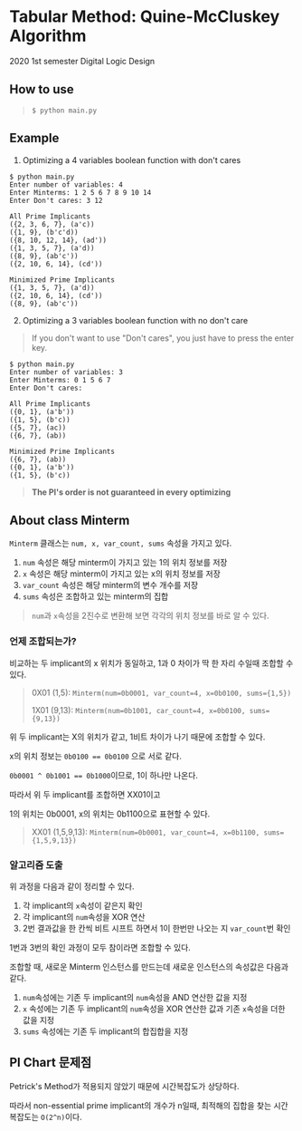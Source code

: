 # Tabular Method: Quine-McCluskey Algorithm
2020 1st semester Digital Logic Design
## How to use
  > `$ python main.py`

## Example
1. Optimizing a 4 variables boolean function with don't cares
```
$ python main.py
Enter number of variables: 4
Enter Minterms: 1 2 5 6 7 8 9 10 14
Enter Don't cares: 3 12

All Prime Implicants
({2, 3, 6, 7}, (a'c))
({1, 9}, (b'c'd))
({8, 10, 12, 14}, (ad'))
({1, 3, 5, 7}, (a'd))
({8, 9}, (ab'c'))
({2, 10, 6, 14}, (cd'))

Minimized Prime Implicants
({1, 3, 5, 7}, (a'd))
({2, 10, 6, 14}, (cd'))
({8, 9}, (ab'c'))
```

2. Optimizing a 3 variables boolean function with no don't care
  > If you don't want to use "Don't cares", you just have to press the enter key.
```
$ python main.py
Enter number of variables: 3
Enter Minterms: 0 1 5 6 7
Enter Don't cares: 

All Prime Implicants
({0, 1}, (a'b'))
({1, 5}, (b'c))
({5, 7}, (ac))
({6, 7}, (ab))

Minimized Prime Implicants
({6, 7}, (ab))
({0, 1}, (a'b'))
({1, 5}, (b'c))
```

> **The PI's order is not guaranteed in every optimizing**

## About class Minterm
`Minterm` 클래스는 `num, x, var_count, sums` 속성을 가지고 있다.

1. `num` 속성은 해당 minterm이 가지고 있는 1의 위치 정보를 저장
2. `x` 속성은 해당 minterm이 가지고 있는 x의 위치 정보를 저장
3. `var_count` 속성은 해당 minterm의 변수 개수를 저장
4. `sums` 속성은 조합하고 있는 minterm의 집합
  >`num`과 `x`속성을 2진수로 변환해 보면 각각의 위치 정보를 바로 알 수 있다.

### 언제 조합되는가?
비교하는 두 implicant의 x 위치가 동일하고, 1과 0 차이가 딱 한 자리 수일때 조합할 수 있다.

> 0X01 (1,5):  `Minterm(num=0b0001, var_count=4, x=0b0100, sums={1,5})`
>
> 1X01 (9,13): `Minterm(num=0b1001, car_count=4, x=0b0100, sums={9,13})`

위 두 implicant는 X의 위치가 같고, 1비트 차이가 나기 때문에 조합할 수 있다.

x의 위치 정보는 `0b0100 == 0b0100` 으로 서로 같다.

`0b0001 ^ 0b1001 == 0b1000`이므로, 1이 하나만 나온다.

따라서 위 두 implicant를 조합하면 XX01이고 

1의 위치는 0b0001, x의 위치는 0b1100으로 표현할 수 있다.

> XX01 (1,5,9,13): `Minterm(num=0b0001, var_count=4, x=0b1100, sums={1,5,9,13})`

### 알고리즘 도출
위 과정을 다음과 같이 정리할 수 있다.
1. 각 implicant의 `x`속성이 같은지 확인
2. 각 implicant의 `num`속성을 XOR 연산
3. 2번 결과값을 한 칸씩 비트 시프트 하면서 1이 한번만 나오는 지 `var_count`번 확인

1번과 3번의 확인 과정이 모두 참이라면 조합할 수 있다.

조합할 때, 새로운 Minterm 인스턴스를 만드는데 새로운 인스턴스의 속성값은 다음과 같다.

1. `num`속성에는 기존 두 implicant의 `num`속성을 AND 연산한 값을 지정
2. `x` 속성에는 기존 두 implicant의 `num`속성을 XOR 연산한 값과 기존 `x`속성을 더한 값을 지정
3. `sums` 속성에는 기존 두 implicant의 합집합을 지정

## PI Chart 문제점
Petrick's Method가 적용되지 않았기 때문에 시간복잡도가 상당하다. 

따라서 non-essential prime implicant의 개수가 n일때, 최적해의 집합을 찾는 시간복잡도는 `O(2^n)`이다.